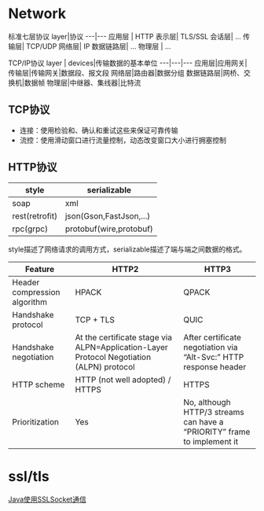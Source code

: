 # Network

标准七层协议
layer|协议
---|---
应用层 | HTTP
表示层| TLS/SSL
会话层| ...
传输层| TCP/UDP
网络层| IP
数据链路层| ...
物理层 | ...

TCP/IP协议
layer | devices|传输数据的基本单位
---|---|---
应用层|应用网关|
传输层|传输网关|数据段、报文段
网络层|路由器|数据分组
数据链路层|网桥、交换机|数据帧
物理层|中继器、集线器|比特流

## TCP协议
- 连接：使用检验和、确认和重试这些来保证可靠传输
- 流控：使用滑动窗口进行流量控制，动态改变窗口大小进行拥塞控制

## HTTP协议
style|serializable
--- |---
soap    |xml
rest(retrofit)    |json(Gson,FastJson,...)
rpc(grpc)     |protobuf(wire,protobuf)

style描述了网络请求的调用方式，serializable描述了端与端之间数据的格式。


Feature | HTTP2|HTTP3
---|---| --- |
Header compression algorithm|HPACK|QPACK
Handshake protocol|TCP + TLS|QUIC
Handshake negotiation|At the certificate stage via ALPN=Application-Layer Protocol Negotiation (ALPN) protocol|After certificate negotiation via “Alt-Svc:” HTTP response header
HTTP scheme|HTTP (not well adopted) / HTTPS|HTTPS
Prioritization|Yes|No, although HTTP/3 streams can have a “PRIORITY” frame to implement it


# ssl/tls
[Java使用SSLSocket通信](https://my.oschina.net/itblog/blog/651608)



